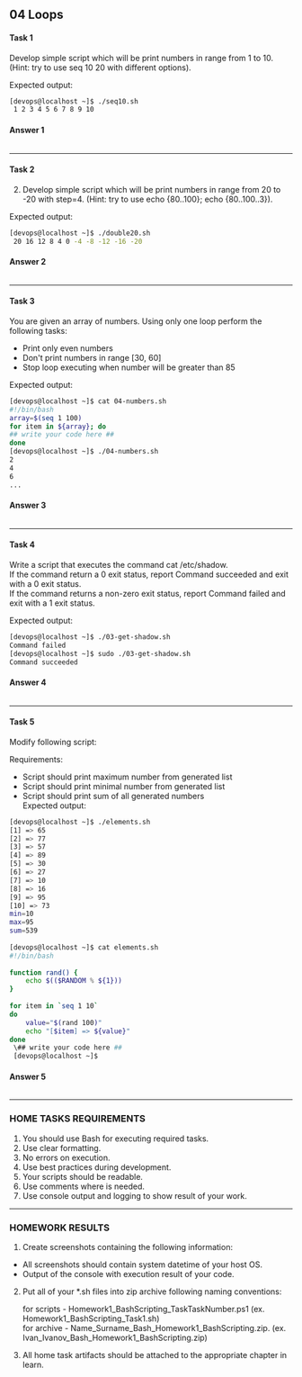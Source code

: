 ## 04 Loops
#### Task 1
Develop simple script which will be print numbers in range from 1 to 10. (Hint: try to use seq 10 20 with different options).<br/> 

Expected output:<br/>
```bash
[devops@localhost ~]$ ./seq10.sh
 1 2 3 4 5 6 7 8 9 10
```
#### Answer 1

![]()

---
#### Task 2
2. Develop simple script which will be print numbers in range from 20 to -20 with step=4. (Hint: try to use echo {80..100}; echo {80..100..3}).<br/>

Expected output:<br/>
```bash
[devops@localhost ~]$ ./double20.sh
 20 16 12 8 4 0 -4 -8 -12 -16 -20
```
#### Answer 2

![]()

---
#### Task 3
You are given an array of numbers. Using only one loop perform the following tasks:<br/>
* Print only even numbers
* Don't print numbers in range [30, 60]
* Stop loop executing when number will be greater than 85

Expected output:<br/>
```bash
[devops@localhost ~]$ cat 04-numbers.sh
#!/bin/bash
array=$(seq 1 100)
for item in ${array}; do
## write your code here ##
done
[devops@localhost ~]$ ./04-numbers.sh
2
4
6
...
```
#### Answer 3

![]()

---
#### Task 4 
Write a script that executes the command cat /etc/shadow.<br/> 
If the command return a 0 exit status, report Command succeeded and exit with a 0 exit status.<br/>
If the command returns a non-zero exit status, report Command failed and exit with a 1 exit status.<br/>

Expected output:<br/>
```bash
[devops@localhost ~]$ ./03-get-shadow.sh
Command failed
[devops@localhost ~]$ sudo ./03-get-shadow.sh
Command succeeded
```
#### Answer 4

![]()

---
#### Task 5  
Modify following script:<br/>

Requirements:<br/>

* Script should print maximum number from generated list<br/>
* Script should print minimal number from generated list<br/>
* Script should print sum of all generated numbers<br/>
Expected output:<br/>
```bash
[devops@localhost ~]$ ./elements.sh
[1] => 65
[2] => 77
[3] => 57
[4] => 89
[5] => 30
[6] => 27
[7] => 10
[8] => 16
[9] => 95
[10] => 73
min=10
max=95
sum=539
 
[devops@localhost ~]$ cat elements.sh
#!/bin/bash
 
function rand() {
    echo $(($RANDOM % ${1}))
}
 
for item in `seq 1 10`
do
    value="$(rand 100)"
    echo "[$item] => ${value}"
done
 \## write your code here ##
 [devops@localhost ~]$
``` 
#### Answer 5

![]()

---
### HOME TASKS REQUIREMENTS
1. You should use Bash for executing required tasks.<br/>
2. Use clear formatting.<br/>
3. No errors on execution.<br/>
4. Use best practices during development.<br/>
5. Your scripts should be readable.<br/>
6. Use comments where is needed.<br/>
7. Use console output and logging to show result of your work.<br/>

---
### HOMEWORK RESULTS
1. Create screenshots containing the following information:<br/>
* All screenshots should contain system datetime of your host OS.<br/>
* Output of the console with execution result of your code.<br/>

2. Put all of your  *.sh files into zip archive following naming conventions:<br/>

   for scripts - Homework1_BashScripting_TaskTaskNumber.ps1 (ex. Homework1_BashScripting_Task1.sh)<br/>
   for archive - Name_Surname_Bash_Homework1_BashScripting.zip. (ex. Ivan_Ivanov_Bash_Homework1_BashScripting.zip)<br/>

3. All home task artifacts should be attached to the appropriate chapter in learn.<br/>

